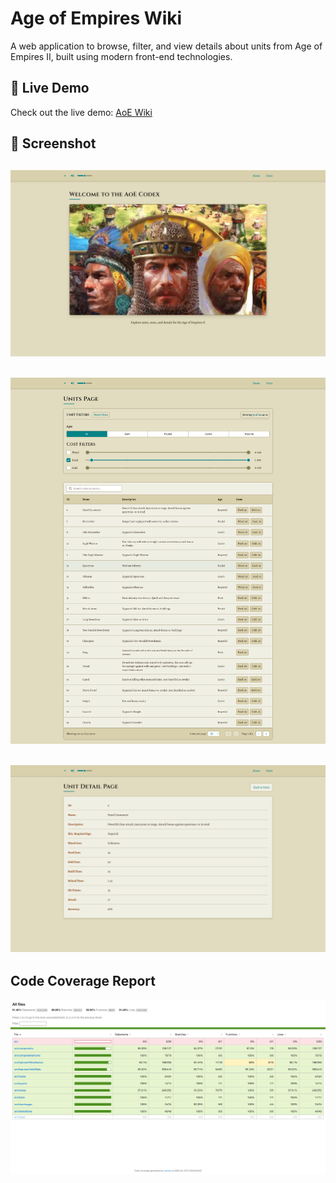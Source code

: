 # Age of Empires Wiki

A web application to browse, filter, and view details about units from Age of Empires II, built using modern front-end technologies.

## 🚀 Live Demo

Check out the live demo: [AoE Wiki](https://aoe-wiki-n2uc44gkn-sunaycansevs-projects.vercel.app)

## 📸 Screenshot

## ![AoE Wiki Screenshot](/public/assets/ss1.png)

## ![AoE Wiki Screenshot](/public/assets/ss2.png)

## ![AoE Wiki Screenshot](/public/assets/ss3.png)

## Code Coverage Report

![Cove Coverage Report](/public/assets/coverage.png)
